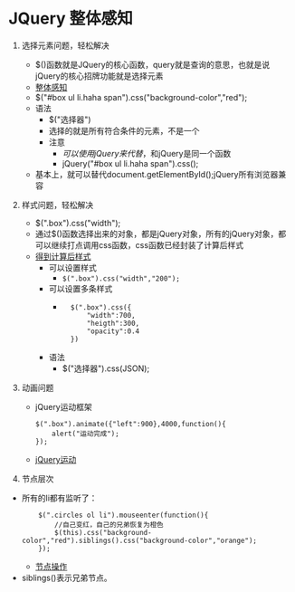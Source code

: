 # JQuery 整体感知
1. 选择元素问题，轻松解决
    * $()函数就是JQuery的核心函数，query就是查询的意思，也就是说jQuery的核心招牌功能就是选择元素
    * [整体感知](file/01_JQuery整体感知.html)
    * $("#box ul li.haha span").css("background-color","red");
    * 语法
        * $("选择器")
        * 选择的就是所有符合条件的元素，不是一个
        * 注意
            * $可以使用jQuery来代替，$和jQuery是同一个函数
            * jQuery("#box ul li.haha span").css();
    * 基本上，就可以替代document.getElementById();jQuery所有浏览器兼容
    
2. 样式问题，轻松解决
    * $(".box").css("width");
    * 通过$()函数选择出来的对象，都是jQuery对象，所有的jQuery对象，都可以继续打点调用css函数，css函数已经封装了计算后样式
    * [得到计算后样式](file/02_得到计算后样式.html)
        * 可以设置样式
            * `$(".box").css("width","200");`
        * 可以设置多条样式
            * ```
                $(".box").css({
                    "width":700,
                    "heigth":300,
                    "opacity":0.4
                })
              ```
        * 语法
            * $("选择器").css(JSON);
    
3. 动画问题
    * jQuery运动框架
        ```
        $(".box").animate({"left":900},4000,function(){
		    alert("运动完成");
	    });

        ```
    * [jQuery运动](file/03_jQuery运动.html)
    
4. 节点层次
* 所有的li都有监听了：
    ```
        $(".circles ol li").mouseenter(function(){
            //自己变红，自己的兄弟恢复为橙色
            $(this).css("background-color","red").siblings().css("background-color","orange");
        });
    ```
    * [节点操作](file/04_节点层次.html)
* siblings()表示兄弟节点。
    
    